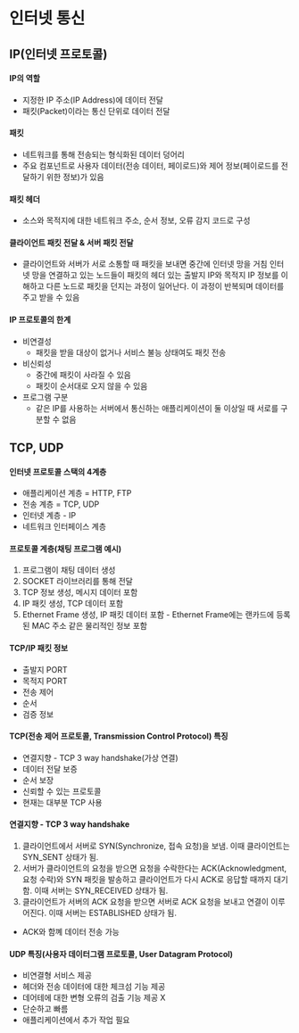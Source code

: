# 인터넷 통신

## IP(인터넷 프로토콜)

#### IP의 역할

-   지정한 IP 주소(IP Address)에 데이터 전달
-   패킷(Packet)이라는 통신 단위로 데이터 전달

#### 패킷

-   네트워크를 통해 전송되는 형식화된 데이터 덩어리
-   주요 컴포넌트로 사용자 데이터(전송 데이터, 페이로드)와 제어 정보(페이로드를 전달하기 위한 정보)가 있음

#### 패킷 헤더

-   소스와 목적지에 대한 네트워크 주소, 순서 정보, 오류 감지 코드로 구성

#### 클라이언트 패킷 전달 & 서버 패킷 전달

-   클라이언트와 서버가 서로 소통할 때 패킷을 보내면 중간에 인터넷 망을 거침
    인터넷 망을 연결하고 있는 노드들이 패킷의 헤더 있는 출발지 IP와 목적지 IP 정보를 이해하고 다른 노드로 패킷을 던지는 과정이 일어난다. 이 과정이 반복되며 데이터를 주고 받을 수 있음

#### IP 프로토콜의 한계

-   비연결성
    -   패킷을 받을 대상이 없거나 서비스 불능 상태여도 패킷 전송
-   비신뢰성
    -   중간에 패킷이 사라질 수 있음
    -   패킷이 순서대로 오지 않을 수 있음
-   프로그램 구분
    -   같은 IP를 사용하는 서버에서 통신하는 애플리케이션이 둘 이상일 때 서로를 구분할 수 없음

## TCP, UDP

#### 인터넷 프로토콜 스택의 4계층

-   애플리케이션 계층 = HTTP, FTP
-   전송 계층 = TCP, UDP
-   인터넷 계층 - IP
-   네트워크 인터페이스 계층

#### 프로토콜 계층(채팅 프로그램 예시)

1. 프로그램이 채팅 데이터 생성
2. SOCKET 라이브러리를 통해 전달
3. TCP 정보 생성, 메시지 데이터 포함
4. IP 패킷 생성, TCP 데이터 포함
5. Ethernet Frame 생성, IP 패킷 데이터 포함 - Ethernet Frame에는 랜카드에 등록된 MAC 주소 같은 물리적인 정보 포함

#### TCP/IP 패킷 정보

-   출발지 PORT
-   목적지 PORT
-   전송 제어
-   순서
-   검증 정보

#### TCP(전송 제어 프로토콜, Transmission Control Protocol) 특징

-   연결지향 - TCP 3 way handshake(가상 연결)
-   데이터 전달 보증
-   순서 보장
-   신뢰할 수 있는 프로토콜
-   현재는 대부분 TCP 사용

#### 연결지향 - TCP 3 way handshake

1. 클라이언트에서 서버로 SYN(Synchronize, 접속 요청)을 보냄. 이때 클라이언트는 SYN_SENT 상태가 됨.
2. 서버가 클라이언트의 요청을 받으면 요청을 수락한다는 ACK(Acknowledgment, 요청 수락)와 SYN 패킷을 발송하고 클라이언트가 다시 ACK로 응답할 때까지 대기함. 이때 서버는 SYN_RECEIVED 상태가 됨.
3. 클라이언트가 서버의 ACK 요청을 받으면 서버로 ACK 요청을 보내고 연결이 이루어진다. 이때 서버는 ESTABLISHED 상태가 됨.

-   ACK와 함꼐 데이터 전송 가능

#### UDP 특징(사용자 데이터그램 프로토콜, User Datagram Protocol)

-   비연결형 서비스 제공
-   헤더와 전송 데이터에 대한 체크섬 기능 제공
-   데어테에 대한 변형 오류의 검출 기능 제공 X
-   단순하고 빠름
-   애플리케이션에서 추가 작업 필요
